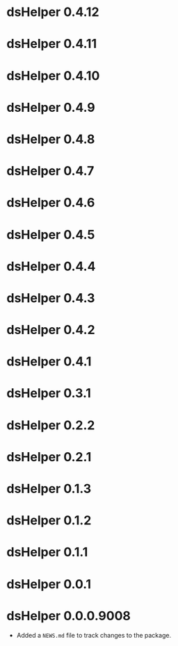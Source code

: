 # dsHelper 0.4.12

# dsHelper 0.4.11

# dsHelper 0.4.10

# dsHelper 0.4.9

# dsHelper 0.4.8

# dsHelper 0.4.7

# dsHelper 0.4.6

# dsHelper 0.4.5

# dsHelper 0.4.4

# dsHelper 0.4.3

# dsHelper 0.4.2

# dsHelper 0.4.1

# dsHelper 0.3.1

# dsHelper 0.2.2

# dsHelper 0.2.1

# dsHelper 0.1.3

# dsHelper 0.1.2

# dsHelper 0.1.1

# dsHelper 0.0.1

# dsHelper 0.0.0.9008

* Added a `NEWS.md` file to track changes to the package.
